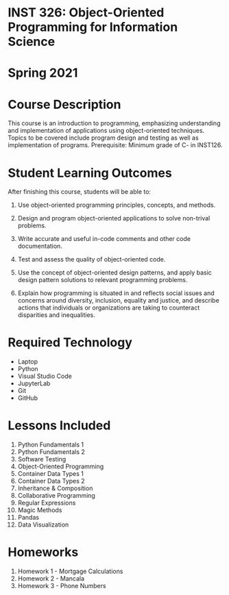 # INST 326: Object-Oriented Programming for Information Science
# Spring 2021
# Course Description
This course is an introduction to programming, emphasizing understanding and implementation of applications using object-oriented techniques. Topics to be covered include program design and testing as well as implementation of programs. Prerequisite: Minimum grade of C- in INST126.

# Student Learning Outcomes

After finishing this course, students will be able to:

1. Use object-oriented programming principles, concepts, and 
   methods.

2. Design and program object-oriented applications to solve 
   non-trival problems.

3. Write accurate and useful in-code comments and other code 
   documentation.

4. Test and assess the quality of object-oriented code.

5. Use the concept of object-oriented design patterns, and apply 
   basic design pattern solutions to relevant programming problems.

6. Explain how programming is situated in and reflects social 
   issues and concerns around diversity, inclusion, equality and justice, and describe actions that individuals or organizations are taking to counteract disparities and inequalities.

# Required Technology
- Laptop
- Python
- Visual Studio Code
- JupyterLab
- Git
- GitHub

# Lessons Included
1. Python Fundamentals 1
2. Python Fundamentals 2
3. Software Testing
4. Object-Oriented Programming
5. Container Data Types 1
6. Container Data Types 2
7. Inheritance & Composition
8. Collaborative Programming
9. Regular Expressions
10. Magic Methods
11. Pandas
12. Data Visualization

# Homeworks
1. Homework 1 - Mortgage Calculations
2. Homework 2 - Mancala
3. Homework 3 - Phone Numbers